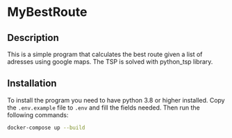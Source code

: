 # MyBestRoute
## Description
This is a simple program that calculates the best route given a list of adresses using google maps. The TSP is solved with python_tsp library.

## Installation
To install the program you need to have python 3.8 or higher installed. 
Copy the `.env.example` file to `.env` and fill the fields needed.
Then run the following commands:
```bash
docker-compose up --build
```